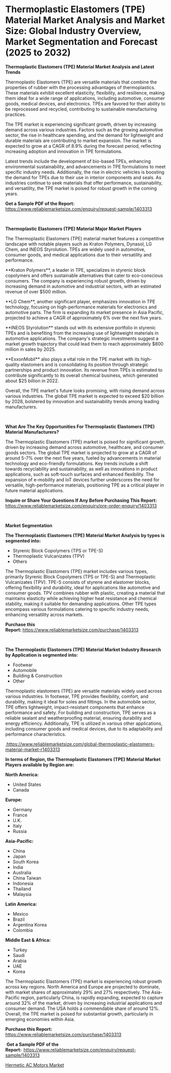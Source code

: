 <p><h1>Thermoplastic Elastomers (TPE) Material Market Analysis and Market Size: Global Industry Overview, Market Segmentation and Forecast (2025 to 2032)</h1></p><p><strong>Thermoplastic Elastomers (TPE) Material Market Analysis and Latest Trends</strong></p>
<p><p>Thermoplastic Elastomers (TPE) are versatile materials that combine the properties of rubber with the processing advantages of thermoplastics. These materials exhibit excellent elasticity, flexibility, and resilience, making them ideal for a wide range of applications, including automotive, consumer goods, medical devices, and electronics. TPEs are favored for their ability to be reprocessed and recycled, contributing to sustainable manufacturing practices.</p><p>The TPE market is experiencing significant growth, driven by increasing demand across various industries. Factors such as the growing automotive sector, the rise in healthcare spending, and the demand for lightweight and durable materials are contributing to market expansion. The market is expected to grow at a CAGR of 8.9% during the forecast period, reflecting increasing adoption and innovation in TPE formulations.</p><p>Latest trends include the development of bio-based TPEs, enhancing environmental sustainability, and advancements in TPE formulations to meet specific industry needs. Additionally, the rise in electric vehicles is boosting the demand for TPEs due to their use in interior components and seals. As industries continue to seek materials that offer performance, sustainability, and versatility, the TPE market is poised for robust growth in the coming years.</p></p>
<p><strong>Get a Sample PDF of the Report:&nbsp;</strong> <a href="https://www.reliablemarketsize.com/enquiry/request-sample/1403313?utm_campaign=1903&utm_medium=2&utm_source=Github&utm_content=ia&utm_term=12012025&utm_id=thermoplastic-elastomers-tpe-material">https://www.reliablemarketsize.com/enquiry/request-sample/1403313</a></p>
<p>&nbsp;</p>
<p><strong>Thermoplastic Elastomers (TPE) Material Major Market Players</strong></p>
<p><p>The Thermoplastic Elastomers (TPE) material market features a competitive landscape with notable players such as Kraton Polymers, Dynasol, LG Chem, and INEOS Styrolution. TPEs are widely used in automotive, consumer goods, and medical applications due to their versatility and performance.</p><p>**Kraton Polymers**, a leader in TPE, specializes in styrenic block copolymers and offers sustainable alternatives that cater to eco-conscious consumers. The company is experiencing robust growth, driven by increasing demand in automotive and industrial sectors, with an estimated revenue of over $500 million.</p><p>**LG Chem**, another significant player, emphasizes innovation in TPE technology, focusing on high-performance materials for electronics and automotive parts. The firm is expanding its market presence in Asia Pacific, projected to achieve a CAGR of approximately 6% over the next five years.</p><p>**INEOS Styrolution** stands out with its extensive portfolio in styrenic TPEs and is benefiting from the increasing use of lightweight materials in automotive applications. The company's strategic investments suggest a market growth trajectory that could lead them to reach approximately $800 million in sales by 2025.</p><p>**ExxonMobil** also plays a vital role in the TPE market with its high-quality elastomers and is consolidating its position through strategic partnerships and product innovation. Its revenue from TPEs is estimated to contribute significantly to its overall chemical business, which generated about $25 billion in 2022.</p><p>Overall, the TPE market's future looks promising, with rising demand across various industries. The global TPE market is expected to exceed $20 billion by 2028, bolstered by innovation and sustainability trends among leading manufacturers.</p></p>
<p>&nbsp;</p>
<p><strong>What Are The Key Opportunities For Thermoplastic Elastomers (TPE) Material Manufacturers?</strong></p>
<p><p>The Thermoplastic Elastomers (TPE) market is poised for significant growth, driven by increasing demand across automotive, healthcare, and consumer goods sectors. The global TPE market is projected to grow at a CAGR of around 5-7% over the next five years, fueled by advancements in material technology and eco-friendly formulations. Key trends include a shift towards recyclability and sustainability, as well as innovations in product applications, such as soft-touch surfaces and enhanced flexibility. The expansion of e-mobility and IoT devices further underscores the need for versatile, high-performance materials, positioning TPE as a critical player in future material applications.</p></p>
<p><strong>Inquire or Share Your Questions If Any Before Purchasing This Report:</strong> <a href="https://www.reliablemarketsize.com/enquiry/pre-order-enquiry/1403313?utm_campaign=1903&utm_medium=2&utm_source=Github&utm_content=ia&utm_term=12012025&utm_id=thermoplastic-elastomers-tpe-material">https://www.reliablemarketsize.com/enquiry/pre-order-enquiry/1403313</a></p>
<p>&nbsp;</p>
<p><strong>Market Segmentation</strong></p>
<p><strong>The Thermoplastic Elastomers (TPE) Material Market Analysis by types is segmented into:</strong></p>
<p><ul><li>Styrenic Block Copolymers (TPS or TPE-S)</li><li>Thermoplastic Vulcanizates (TPV)</li><li>Others</li></ul></p>
<p><p>The Thermoplastic Elastomers (TPE) market includes various types, primarily Styrenic Block Copolymers (TPS or TPE-S) and Thermoplastic Vulcanizates (TPV). TPE-S consists of styrene and elastomer blocks, offering flexibility and durability, ideal for applications like automotive and consumer goods. TPV combines rubber with plastic, creating a material that maintains elasticity while achieving higher heat resistance and chemical stability, making it suitable for demanding applications. Other TPE types encompass various formulations catering to specific industry needs, enhancing versatility across markets.</p></p>
<p><strong>Purchase this Report:&nbsp;</strong><a href="https://www.reliablemarketsize.com/purchase/1403313?utm_campaign=1903&utm_medium=2&utm_source=Github&utm_content=ia&utm_term=12012025&utm_id=thermoplastic-elastomers-tpe-material">https://www.reliablemarketsize.com/purchase/1403313</a></p>
<p>&nbsp;</p>
<p><strong>The Thermoplastic Elastomers (TPE) Material Market Industry Research by Application is segmented into:</strong></p>
<p><ul><li>Footwear</li><li>Automobile</li><li>Building & Construction</li><li>Other</li></ul></p>
<p><p>Thermoplastic elastomers (TPE) are versatile materials widely used across various industries. In footwear, TPE provides flexibility, comfort, and durability, making it ideal for soles and fittings. In the automobile sector, TPE offers lightweight, impact-resistant components that enhance performance and safety. For building and construction, TPE serves as a reliable sealant and weatherproofing material, ensuring durability and energy efficiency. Additionally, TPE is utilized in various other applications, including consumer goods and medical devices, due to its adaptability and performance characteristics.</p></p>
<p><a href="https://www.reliablemarketsize.com/global-thermoplastic-elastomers-material-market-r1403313?utm_campaign=1903&utm_medium=2&utm_source=Github&utm_content=ia&utm_term=12012025&utm_id=thermoplastic-elastomers-tpe-material">&nbsp;https://www.reliablemarketsize.com/global-thermoplastic-elastomers-material-market-r1403313</a></p>
<p><strong>In terms of Region, the Thermoplastic Elastomers (TPE) Material Market Players available by Region are:</strong></p>
<p>
    <p> <strong> North America: </strong>
        <ul>
            <li>United States</li>
            <li>Canada</li>
        </ul>
        </p> 
    <p> <strong> Europe: </strong>
        <ul>
            <li>Germany</li>
            <li>France</li>
            <li>U.K.</li>
            <li>Italy</li>
            <li>Russia</li>
        </ul>
        </p> 
    <p> <strong> Asia-Pacific: </strong>
        <ul>
            <li>China</li>
            <li>Japan</li>
            <li>South Korea</li>
            <li>India</li>
            <li>Australia</li>
            <li>China Taiwan</li>
            <li>Indonesia</li>
            <li>Thailand</li>
            <li>Malaysia</li>
        </ul>
        </p> 
    <p> <strong> Latin America: </strong>
        <ul>
            <li>Mexico</li>
            <li>Brazil</li>
            <li>Argentina Korea</li>
            <li>Colombia</li>
        </ul>
        </p> 
    <p> <strong> Middle East & Africa: </strong>
        <ul>
            <li>Turkey</li>
            <li>Saudi</li>
            <li>Arabia</li>
            <li>UAE</li>
            <li>Korea</li>
        </ul>
    </p>
    </p>
<p><p>The Thermoplastic Elastomers (TPE) market is experiencing robust growth across key regions. North America and Europe are projected to dominate, with market shares of approximately 29% and 27% respectively. The Asia-Pacific region, particularly China, is rapidly expanding, expected to capture around 32% of the market, driven by increasing industrial applications and consumer demand. The USA holds a commendable share of around 12%. Overall, the TPE market is poised for substantial growth, particularly in emerging economies within Asia.</p></p>
<p><strong>Purchase this Report: </strong><a href="https://www.reliablemarketsize.com/purchase/1403313?utm_campaign=1903&utm_medium=2&utm_source=Github&utm_content=ia&utm_term=12012025&utm_id=thermoplastic-elastomers-tpe-material">https://www.reliablemarketsize.com/purchase/1403313</a></p>
<p>&nbsp;<strong>Get a Sample PDF of the Report:&nbsp;&nbsp;</strong><a href="https://www.reliablemarketsize.com/enquiry/request-sample/1403313?utm_campaign=1903&utm_medium=2&utm_source=Github&utm_content=ia&utm_term=12012025&utm_id=thermoplastic-elastomers-tpe-material">https://www.reliablemarketsize.com/enquiry/request-sample/1403313</a></p>
<p><strong></strong></p>
<p><p><a href="https://github.com/ashepherd82/Market-Research-Report-List-6/blob/main/hermetic-ac-motors-market.md?utm_campaign=1903&utm_medium=2&utm_source=Github&utm_content=ia&utm_term=12012025&utm_id=thermoplastic-elastomers-tpe-material">Hermetic AC Motors Market</a></p></p>